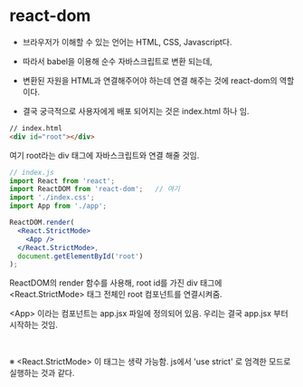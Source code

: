 # react-dom



- 브라우저가 이해할 수 있는 언어는 HTML, CSS, Javascript다.
- 따라서 babel을 이용해 순수 자바스크립트로 변환 되는데, 
- 변환된 자원을 HTML과 연결해주어야 하는데 연결 해주는 것에 react-dom의 역할이다.



- 결국 궁극적으로 사용자에게 배포 되어지는 것은 index.html 하나 임.

```html
// index.html
<div id="root"></div>
```

여기 root라는 div 태그에 자바스크립트와 연결 해줄 것임.

```jsx
// index.js
import React from 'react';
import ReactDOM from 'react-dom';   // 여기
import './index.css';
import App from './app';

ReactDOM.render(
  <React.StrictMode>
    <App />
  </React.StrictMode>,
  document.getElementById('root')
);
```

ReactDOM의 render 함수를 사용해, root id를 가진 div 태그에 <React.StrictMode> 태그 전체인 root 컴포넌트를 연결시켜줌.

\<App> 이라는 컴포넌트는 app.jsx 파일에 정의되어 있음. 우리는 결국 app.jsx 부터 시작하는 것임.

<br>

※ <React.StrictMode> 이 태그는 생략 가능함. js에서 'use strict' 로 엄격한 모드로 실행하는 것과 같다.